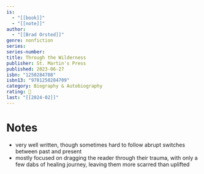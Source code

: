```yaml
---
is:
  - "[[book]]"
  - "[[note]]"
author:
  - "[[Brad Orsted]]"
genre: nonfiction
series: 
series-number: 
title: Through the Wilderness
publisher: St. Martin's Press
published: 2023-06-27
isbn: "1250284708"
isbn13: "9781250284709"
category: Biography & Autobiography
rating: 🤞
last: "[[2024-02]]"
---
```

# Notes
- very well written, though sometimes hard to follow abrupt switches between past and present
- mostly focused on dragging the reader through their trauma, with only a few dabs of healing journey, leaving them more scarred than uplifted
